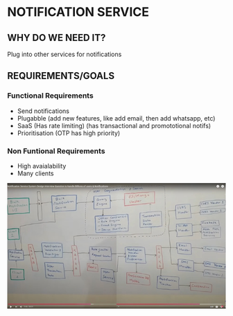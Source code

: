 # NOTIFICATION SERVICE

## WHY DO WE NEED IT?
Plug into other services for notifications

## REQUIREMENTS/GOALS

### Functional Requirements

- Send notifications
- Plugabble (add new features, like add email, then add whatsapp, etc)
- SaaS (Has rate limiting) (has transactional and promototional notifs)
- Prioritisation (OTP has high priority)

### Non Funtional Requirements

- High avaialability
- Many clients


<img src="./Resources/19-1.jpg">